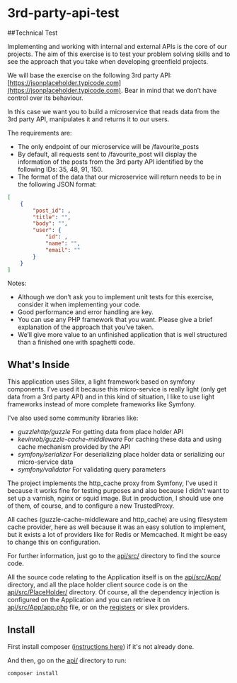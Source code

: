 # 3rd-party-api-test

##Technical Test

Implementing and working with internal and external APIs is the core of our projects. The aim of this exercise is to test your problem solving skills and to see the approach that you take when developing greenfield projects.

We will base the exercise on the following 3rd party API:  [https://jsonplaceholder.typicode.com](https://jsonplaceholder.typicode.com).
Bear in mind that we don’t have control over its behaviour.

In this case we want you to build a microservice that reads data from the 3rd party API, manipulates it and returns it to our users.

The requirements are:
- The only endpoint of our microservice will be /favourite_posts
- By default, all requests sent to /favourite_post will display the information of the posts
from the 3rd party API identified by the following IDs: 35, 48, 91, 150.
- The format of the data that our microservice will return needs to be in the following JSON
format:
```json
[
    {
        "post_id": ,
        "title": "",
        "body": "",
        "user": {
            "id": ,
            "name": "",
            "email": ""
        }
    }
]
```

Notes:
- Although we don’t ask you to implement unit tests for this exercise, consider it when
implementing your code.
- Good performance and error handling are key.
- You can use any PHP framework that you want. Please give a brief explanation of the
approach that you’ve taken.
- We’ll give more value to an unfinished application that is well structured than a finished
one with spaghetti code.

## What's Inside

This application uses Silex, a light framework based on symfony components.
I've used it because this micro-service is really light (only get data from a 3rd party API) and in this kind of situation, I like to use light frameworks instead of more complete frameworks like Symfony.

I've also used some community libraries like:
* *guzzlehttp/guzzle* For getting data from place holder API
* *kevinrob/guzzle-cache-middleware* For caching these data and using cache mechanism provided by the API
* *symfony/serializer* For deserializing place holder data or serializing our micro-service data
* *symfony/validator* For validating query parameters

The project implements the http_cache proxy from Symfony, I've used it because it works fine for testing purposes and also because I didn't want to set up a varnish, nginx or squid image.
But in production, I should use one of them, of course, and to configure a new TrustedProxy.

All caches (guzzle-cache-middleware and http_cache) are using filesystem cache provider, here as well because it was an easy solution to implement, but it exists a lot of providers like for Redis or Memcached.
It might be easy to change this on configuration.

For further information, just go to the [api/src/](api/src/) directory to find the source code.

All the source code relating to the Application itself is on the [api/src/App/](api/src/App/) directory, and all the place holder client source code is on the [api/src/PlaceHolder/](api/src/PlaceHolder/) directory.
Of course, all the dependency injection is configured on the Application and you can retrieve it on [api/src/App/app.php](api/src/App/app.php) file, or on the [registers](api/src/App/Register/) or silex providers.

## Install

First install composer ([instructions here](https://getcomposer.org/doc/00-intro.md)) if it's not already done.

And then, go on the [api/](api/) directory to run:
```bash
composer install
```
